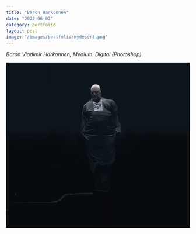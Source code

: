 ```yaml
---
title: "Baron Harkonnen"
date: "2022-06-02"
category: portfolio
layout: post
image: "/images/portfolio/mydesert.png"
---
```

*Baron Vladimir Harkonnen, Medium: Digital (Photoshop)*

<p align="center">
<span class="image fit"><img src='/images/portfolio/mydesert.png' alt="mydesert"/></span>
</p>
